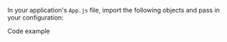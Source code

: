 In your application's `App.js` file, import the following objects and pass in your configuration:

Code example